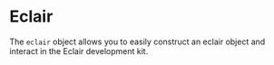# Eclair
The `eclair` object allows you to easily construct an eclair object and interact in the Eclair development kit.
